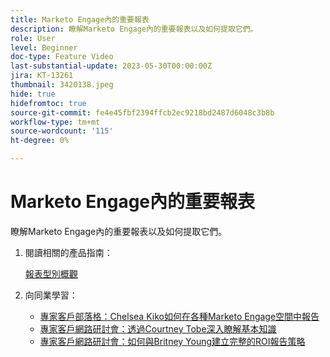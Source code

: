 ```yaml
---
title: Marketo Engage內的重要報表
description: 瞭解Marketo Engage內的重要報表以及如何提取它們。
role: User
level: Beginner
doc-type: Feature Video
last-substantial-update: 2023-05-30T00:00:00Z
jira: KT-13261
thumbnail: 3420138.jpeg
hide: true
hidefromtoc: true
source-git-commit: fe4e45fbf2394ffcb2ec9218bd2487d6048c3b8b
workflow-type: tm+mt
source-wordcount: '115'
ht-degree: 0%

---
```



# Marketo Engage內的重要報表

瞭解Marketo Engage內的重要報表以及如何提取它們。

1. 閱讀相關的產品指南：

   [報表型別概觀](https://experienceleague.adobe.com/docs/marketo/using/product-docs/reporting/basic-reporting/report-types/report-type-overview.html?lang=en)

1. 向同業學習：

   * [專家客戶部落格：Chelsea Kiko如何在各種Marketo Engage空間中報告](https://nation.marketo.com/t5/product-blogs/how-marketo-champion-chelsea-kiko-reports-in-various-marketo/ba-p/242627)
   * [專家客戶網路研討會：透過Courtney Tobe深入瞭解基本知識](https://nation.marketo.com/t5/product-blogs/on-demand-webinar-beyond-the-basics-marketo-reporting/ba-p/302116)
   * [專家客戶網路研討會：如何與Britney Young建立完整的ROI報告策略](https://nation.marketo.com/t5/product-blogs/on-demand-webinar-rounding-out-your-reporting-how-to-build-a/ba-p/319082)
